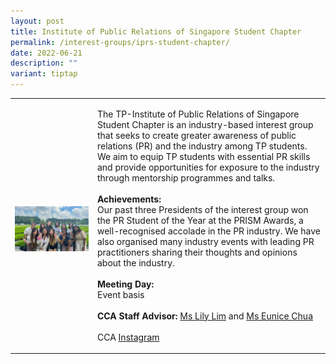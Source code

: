 ```yaml
---
layout: post
title: Institute of Public Relations of Singapore Student Chapter
permalink: /interest-groups/iprs-student-chapter/
date: 2022-06-21
description: ""
variant: tiptap
---
```

<table style="minWidth: 50px">
<colgroup>
<col>
<col>
</colgroup>
<tbody>
<tr>
<td rowspan="1" colspan="1">
<p></p>
<div class="isomer-image-wrapper">
<img style="width: 100%" height="auto" width="100%" alt="" src="/images/Interest Groups/TP_Institute_of_Public_Relations_of_SG.jpg">
</div>
</td>
<td rowspan="1" colspan="1">
<p>The TP-Institute of Public Relations of Singapore Student Chapter is an
industry-based interest group that seeks to create greater awareness of
public relations (PR) and the industry among TP students. We aim to equip
TP students with essential PR skills and provide opportunities for exposure
to the industry through mentorship programmes and talks.
<br>
<br><strong>Achievements:</strong>
<br>Our past three Presidents of the interest group won the PR Student of
the Year at the PRISM Awards, a well-recognised accolade in the PR industry.
We have also organised many industry events with leading PR practitioners
sharing their thoughts and opinions about the industry.
<br>
<br><strong>Meeting Day:</strong>
<br>Event basis
<br>
<br><strong>CCA Staff Advisor:</strong>  <a href="mailto:Lily_Lim@tp.edu.sg" rel="noopener noreferrer nofollow" target="_blank">Ms Lily Lim</a> and <a href="mailto:Eunice_CHUA@tp.edu.sg" rel="noopener noreferrer nofollow" target="_blank">Ms Eunice Chua </a>
<br>
<br>CCA <a href="https://www.instagram.com/tp_iprs" rel="noopener noreferrer nofollow" target="_blank">Instagram</a>
</p>
</td>
</tr>
</tbody>
</table>
<p></p>